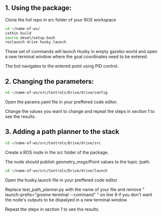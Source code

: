 ## 1. Using the package:
Clone the full repo in src folder of your ROS workspace

```bash
cd ~/name-of-ws/
catkin build
source devel/setup.bash
roslaunch drive husky.launch
```

These set of commands will launch Husky in empty gazebo world and open a new terminal window where the goal coordinates need to be entered.

The bot navigates to the entered point using PID control.

## 2. Changing the parameters:

```bash
cd ~/name-of-ws/src/Controls/Drive/drive/config
```

Open the params.yaml file in your preffered code editor.

Change the values you want to change and repeat the steps in section 1 to see the results.

## 3. Adding a path planner to the stack

```bash
cd ~/name-of-ws/src/Controls/Drive/drive/src
```

Create a ROS node in the src folder of the package. 

The node should publish geometry_msgs/Point values to the topic /path.

```bash
cd ~/name-of-ws/src/Controls/Drive/drive/launch
```

Open the husky.launch file in your preffered code editor

Replace test_path_planner.py with the name of your file and remove " launch-prefix="gnome-terminal --command" "
on line 9 if you don't want the node's outputs to be dispalyed in a new terminal window.

Repeat the steps in section 1 to see the results.

